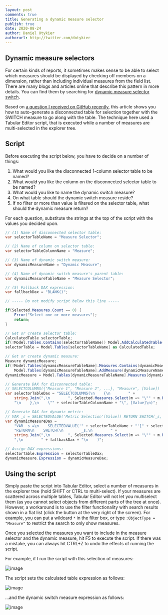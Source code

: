 ```yaml
---
layout: post
comments: true
title: Generating a dynamic measure selector
publish: true
date: 2020-08-24
author: Daniel Otykier
authorurl: http://twitter.com/dotykier
---
```


## Dynamic measure selectors

For certain kinds of reports, it sometimes makes sense to be able to select which measures should be displayed by checking off members on a dimension, rather than including individual measures from the field list. There are many blogs and articles online that describe this pattern in more details. You can find them by searching for [dynamic measure selector switch](https://www.google.com/search?&q=dynamic+measure+selector+switch).

Based on [a question I received on GitHub recently](https://github.com/otykier/TabularEditor/issues/578), this article shows you how to auto-generate a disconnected table for selection together with the SWITCH measure to go along with the table. The technique here used a Tabular Editor script, that is executed while a number of measures are multi-selected in the explorer tree.

## Script

Before executing the script below, you have to decide on a number of things:

1. What would you like the disconnected 1-column selector table to be named?
2. What would you like the column on the disconnected selector table to be named?
3. What would you like to name the dynamic switch measure?
4. On what table should the dynamic switch measure reside?
5. If no filter or more than value is filtered on the selector table, what should the dynamic measure return?

For each question, substitute the strings at the top of the script with the values you decided upon.

```csharp
// (1) Name of disconnected selector table:
var selectorTableName = "Measure Selector";

// (2) Name of column on selector table:
var selectorTableColumnName = "Measure";

// (3) Name of dynamic switch measure:
var dynamicMeasureName = "Dynamic Measure";

// (4) Name of dynamic switch measure's parent table:
var dynamicMeasureTableName = "Measure Selector";

// (5) Fallback DAX expression:
var fallbackDax = "BLANK()";

// ----- Do not modify script below this line -----

if(Selected.Measures.Count == 0) {
    Error("Select one or more measures");
    return;
}

// Get or create selector table:
CalculatedTable selectorTable;
if(!Model.Tables.Contains(selectorTableName)) Model.AddCalculatedTable(selectorTableName);
selectorTable = Model.Tables[selectorTableName] as CalculatedTable;

// Get or create dynamic measure:
Measure dynamicMeasure;
if(!Model.Tables[dynamicMeasureTableName].Measures.Contains(dynamicMeasureName))
    Model.Tables[dynamicMeasureTableName].AddMeasure(dynamicMeasureName);
dynamicMeasure = Model.Tables[dynamicMeasureTableName].Measures[dynamicMeasureName];

// Generate DAX for disconnected table:
// SELECTCOLUMNS({"Measure 1", "Measure 2", ...}, "Measure", [Value])
var selectorTableDax = "SELECTCOLUMNS(\n    {\n        " +
    string.Join(",\n        ", Selected.Measures.Select(m => "\"" + m.Name + "\"").ToArray()) +
    "\n    },\n    \"" + selectorTableColumnName + "\", [Value]\n)";

// Generate DAX for dynamic metric:
// VAR _s = SELECTEDVALUE('Metric Selection'[Value]) RETURN SWITCH(_s, ...)
var dynamicMeasureDax = 
    "VAR _s =\n    SELECTEDVALUE('" + selectorTableName + "'[" + selectorTableColumnName + "])\n" +
    "RETURN\n    SWITCH(\n        _s,\n        " +
    string.Join(",\n        ", Selected.Measures.Select(m => "\"" + m.Name + "\", " + m.DaxObjectFullName).ToArray()) +
    ",\n        " + fallbackDax + "\n    )";

// Assign DAX expressions:
selectorTable.Expression = selectorTableDax;
dynamicMeasure.Expression = dynamicMeasureDax;
```

## Using the script

Simply paste the script into Tabular Editor, select a number of measures in the explorer tree (hold SHIFT or CTRL to multi-select). If your measures are scattered across multiple tables, Tabular Editor will not let you multiselect them (as you cannot select objects from different parts of the tree at once). However, a workaround is to use the filter functionality with search results shown in a flat list (click the button at the very right of the screen). For example, you can put a wildcard `*` in the filter box, or type `:ObjectType = "Measure"` to restrict the search to only show measures.

Once you selected the measures you want to include in the measure selector and the dynamic measure, hit F5 to execute the script. If there was a mistake, you can always hit CTRL+Z to undo the effects of running the script.

For example, if I run the script with this selection of measures:

![image](https://user-images.githubusercontent.com/8976200/91032066-bb4d9100-e601-11ea-9df6-1b2eac99737e.png)

The script sets the calculated table expression as follows:

![image](https://user-images.githubusercontent.com/8976200/91031887-7a557c80-e601-11ea-988e-3e28d8d69196.png)

...and the dynamic switch measure expression as follows:

![image](https://user-images.githubusercontent.com/8976200/91031937-8ccfb600-e601-11ea-9731-178421543456.png)
